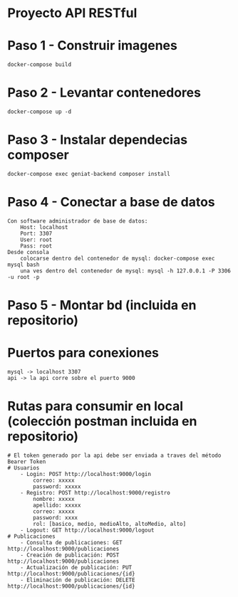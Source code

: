 # Proyecto API RESTful

# Paso 1 - Construir imagenes
    docker-compose build
# Paso 2 - Levantar contenedores
    docker-compose up -d
# Paso 3 - Instalar dependecias composer
    docker-compose exec geniat-backend composer install
# Paso 4 - Conectar a base de datos
    Con software administrador de base de datos: 
        Host: localhost
        Port: 3307
        User: root
        Pass: root
    Desde consola
        colocarse dentro del contenedor de mysql: docker-compose exec mysql bash
        una ves dentro del contenedor de mysql: mysql -h 127.0.0.1 -P 3306 -u root -p
# Paso 5 - Montar bd (incluida en repositorio)

# Puertos para conexiones
    mysql -> localhost 3307
    api -> la api corre sobre el puerto 9000

# Rutas para consumir en local (colección postman incluida en repositorio)
    # El token generado por la api debe ser enviada a traves del método Bearer Token
    # Usuarios
        - Login: POST http://localhost:9000/login
            correo: xxxxx
            password: xxxxx
        - Registro: POST http://localhost:9000/registro
            nombre: xxxxx
            apellido: xxxxx
            correo: xxxxx
            password: xxxx
            rol: [basico, medio, medioAlto, altoMedio, alto]
        - Logout: GET http://localhost:9000/logout
    # Publicaciones
        - Consulta de publicaciones: GET http://localhost:9000/publicaciones
        - Creación de publicación: POST http://localhost:9000/publicaciones
        - Actualización de publicación: PUT http://localhost:9000/publicaciones/{id}
        - Eliminación de publicación: DELETE http://localhost:9000/publicaciones/{id}



